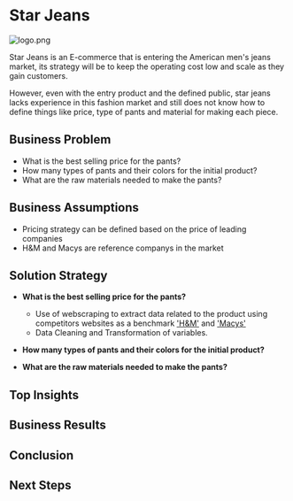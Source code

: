 # Star Jeans
![logo.png](https://raw.githubusercontent.com/pmusachio/star_jeans/main/logo.png)

Star Jeans is an E-commerce that is entering the American men's jeans market, its strategy will be to keep the operating cost low and scale as they gain customers.

However, even with the entry product and the defined public, star jeans lacks experience in this fashion market and still does not know how to define things like price, type of pants and material for making each piece.

## Business Problem
- What is the best selling price for the pants?
- How many types of pants and their colors for the initial product?
- What are the raw materials needed to make the pants?

## Business Assumptions
- Pricing strategy can be defined based on the price of leading companies
- H&M and Macys are reference companys in the market

## Solution Strategy
- **What is the best selling price for the pants?**
    - Use of webscraping to extract data related to the product using competitors websites as a benchmark ['H&M'](https://www2.hm.com/en_us/men/products/jeans.html) and ['Macys'](https://www.macys.com/shop/mens-clothing/mens-jeans?id=11221&edge=hybrid)
    - Data Cleaning and Transformation of variables.


- **How many types of pants and their colors for the initial product?**


- **What are the raw materials needed to make the pants?**


## Top Insights


## Business Results


## Conclusion


## Next Steps
